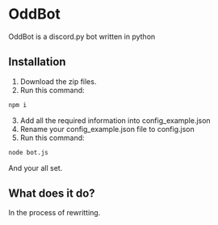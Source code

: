 # OddBot
OddBot is a discord.py bot written in python

## Installation
1. Download the zip files.
2. Run this command:
```bash
npm i 
```
3. Add all the required information into config_example.json
4. Rename your config_example.json file to config.json
5. Run this command:
```bash
node bot.js
```
And your all set.

## What does it do?
In the process of rewritting.